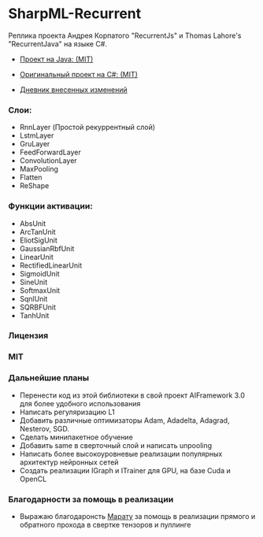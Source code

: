 # SharpML-Recurrent
Реплика проекта Андрея Корпатого "RecurrentJs" и Thomas Lahore's "RecurrentJava" на языке C#.

* [Проект на Java: (MIT)](https://github.com/evolvingstuff/RecurrentJava)

* [Оригинальный проект на C#: (MIT)](https://github.com/andrewfry/SharpML-Recurrent)

* [Дневник внесенных изменений](https://github.com/zaharPonimash/SharpML-Recurrent/blob/master/%D0%98%D0%B7%D0%BC%D0%B5%D0%BD%D0%B5%D0%BD%D0%B8%D1%8F.md)

### Слои:

* RnnLayer (Простой рекуррентный слой)
* LstmLayer
* GruLayer
* FeedForwardLayer
* ConvolutionLayer
* MaxPooling
* Flatten
* ReShape

### Функции активации:

* AbsUnit
* ArcTanUnit
* EliotSigUnit
* GaussianRbfUnit
* LinearUnit
* RectifiedLinearUnit
* SigmoidUnit
* SineUnit
* SoftmaxUnit
* SqnlUnit
* SQRBFUnit
* TanhUnit


### Лицензия
### MIT

### Дальнейшие планы
* Перенести код из этой библиотеки в свой проект AIFramework 3.0 для более удобного использования
* Написать регуляризацию L1
* Добавить различные оптимизаторы Adam, Adadelta, Adagrad, Nesterov, SGD.
* Сделать минипакетное обучение
* Добавить same в сверточный слой и написать unpooling
* Написать более высокоуровневые реализации популярных архитектур нейронных сетей
* Создать реализации IGraph и ITrainer для GPU, на базе Cuda и OpenCL

### Благодарности за помощь в реализации
* Выражаю благодаронсть [Марату](https://github.com/PotaninMarat) за помощь в реализации прямого и обратного прохода в свертке тензоров и пуллинге
